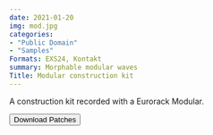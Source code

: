 ```yaml
---
date: 2021-01-20
img: mod.jpg
categories: 
- "Public Domain"
- "Samples"
Formats: EXS24, Kontakt
summary: Morphable modular waves
Title: Modular construction kit
---
```



A construction kit recorded with a Eurorack Modular. 


<div class="buttons"> <form method="get" action="https://github.com/publicsamples/Modular-Construction-Kit"> <button>Download Patches</button></a></div>


